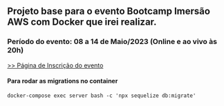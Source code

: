 ## Projeto base para o evento Bootcamp Imersão AWS com Docker que irei realizar.

### Período do evento: 08 a 14 de Maio/2023 (Online e ao vivo às 20h)

[>> Página de Inscrição do evento](https://org.imersaoaws.com.br/github/readme)

#### Para rodar as migrations no container ####
```
docker-compose exec server bash -c 'npx sequelize db:migrate'
```
